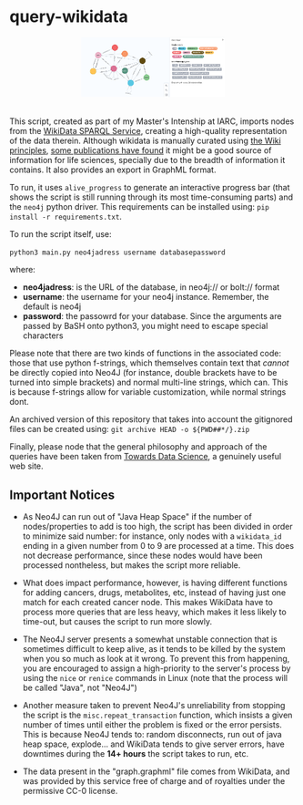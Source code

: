<!--
SPDX-FileCopyrightText: 2022 Pablo Marcos <software@loreak.org>

SPDX-License-Identifier: GPL-3.0-or-later
-->

# query-wikidata

<div align="center"> <img src="header.png" width="50%"> </div>
<br>

This script, created as part of my Master's Intenship at IARC, imports nodes from the [WikiData SPARQL Service](https://query.wikidata.org), creating a high-quality representation of the data therein. Although wikidata is manually curated using [the Wiki principles](https://en.wikipedia.org/wiki/Wiki), [some publications have found](https://pubmed.ncbi.nlm.nih.gov/32180547/) it might be a good source of information for life sciences, specially due to the breadth of information it contains. It also provides an export in GraphML format.

To run, it uses `alive_progress` to generate an interactive progress bar (that shows the script is still running through its most time-consuming parts) and the `neo4j` python driver. This requirements can be installed using: `pip install -r requirements.txt`.

To run the script itself, use:

`python3 main.py neo4jadress username databasepassword`

where:

* **neo4jadress**: is the URL of the database, in neo4j:// or bolt:// format
* **username**: the username for your neo4j instance. Remember, the default is neo4j
* **password**: the passowrd for your database. Since the arguments are passed by BaSH onto python3, you might need to escape special characters

Please note that there are two kinds of functions in the associated code: those that use python f-strings, which themselves contain text that *cannot* be directly copied into Neo4J (for instance, double brackets have to be turned into simple brackets) and normal multi-line strings, which can. This is because f-strings allow for variable customization, while normal strings dont.

An archived version of this repository that takes into account the gitignored files can be created using: `git archive HEAD -o ${PWD##*/}.zip`

Finally, please node that the general philosophy and approach of the queries have been taken from [Towards Data Science](https://towardsdatascience.com/lord-of-the-wiki-ring-importing-wikidata-into-neo4j-and-analyzing-family-trees-da27f64d675e), a genuinely useful web site.

## Important Notices

* As Neo4J can run out of "Java Heap Space" if the number of nodes/properties to add is too high, the script has been divided in order to minimize said number: for instance, only nodes with a ```wikidata_id``` ending in a given number from 0 to 9 are processed at a time. This does not decrease performance, since these nodes would have been processed nontheless, but makes the script more reliable.

* What does impact performance, however, is having different functions for adding cancers, drugs, metabolites, etc, instead of having just one match for each created cancer node. This makes WikiData have to process more queries that are less heavy, which makes it less likely to time-out, but causes the script to run more slowly.

* The Neo4J server presents a somewhat unstable connection that is sometimes difficult to keep alive, as it tends to be killed by the system when you so much as look at it wrong. To prevent this from happening, you are encouraged to assign a high-priority to the server's process by using the ```nice``` or ```renice``` commands in Linux (note that the process will be called "Java", not "Neo4J")

* Another measure taken to prevent Neo4J's unreliability from stopping the script is the ```misc.repeat_transaction``` function, which insists a given number of times until either the problem is fixed or the error persists. This is because Neo4J tends to: random disconnects, run out of java heap space, explode... and WikiData tends to give server errors, have downtimes during the **14+ hours** the script takes to run, etc.

* The data present in the "graph.graphml" file comes from WikiData, and was provided by this service free of charge and of royalties under the permissive CC-0 license.
